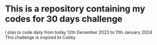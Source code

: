 # This is a repository containing my codes for 30 days challenge

I plan to code daily from today 12th December 2023 to 11th January 2024
This challenge is inspired bt Cobby
